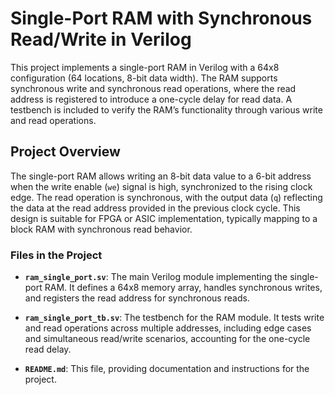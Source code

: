 # Single-Port RAM with Synchronous Read/Write in Verilog

This project implements a single-port RAM in Verilog with a 64x8 configuration (64 locations, 8-bit data width). The RAM supports synchronous write and synchronous read operations, where the read address is registered to introduce a one-cycle delay for read data. A testbench is included to verify the RAM’s functionality through various write and read operations.

## Project Overview

The single-port RAM allows writing an 8-bit data value to a 6-bit address when the write enable (`we`) signal is high, synchronized to the rising clock edge. The read operation is synchronous, with the output data (`q`) reflecting the data at the read address provided in the previous clock cycle. This design is suitable for FPGA or ASIC implementation, typically mapping to a block RAM with synchronous read behavior.

### Files in the Project

- **`ram_single_port.sv`**: The main Verilog module implementing the single-port RAM. It defines a 64x8 memory array, handles synchronous writes, and registers the read address for synchronous reads.

- **`ram_single_port_tb.sv`**: The testbench for the RAM module. It tests write and read operations across multiple addresses, including edge cases and simultaneous read/write scenarios, accounting for the one-cycle read delay.

- **`README.md`**: This file, providing documentation and instructions for the project.
